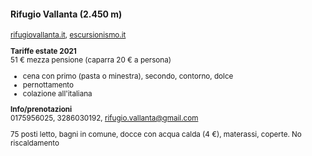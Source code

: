 #### Rifugio Vallanta (2.450 m)

<small>

<a href="http://www.rifugiovallanta.it/" target="_blank">rifugiovallanta.it</a>,
<a href="https://www.escursionismo.it/rifugi-bivacchi/vallanta-15609" target="_blank">escursionismo.it</a>

**Tariffe estate 2021**<br>
51 € mezza pensione (caparra 20 € a persona)

- cena con primo (pasta o minestra), secondo, contorno, dolce
- pernottamento
- colazione all'italiana

**Info/prenotazioni**<br>
0175956025, 3286030192, rifugio.vallanta@gmail.com

75 posti letto, bagni in comune, docce con acqua calda (4 €), materassi, coperte.
No riscaldamento

</small>


<aside class="notes">
</aside>
